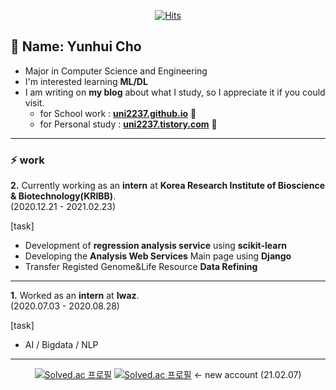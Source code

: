 
<!--
**uni2237/uni2237** is a ✨ _special_ ✨ repository because its `README.md` (this file) appears on your GitHub profile.

Here are some ideas to get you started:

- 🔭 I’m currently working on ...
- 🌱 I’m currently learning ...
- 👯 I’m looking to collaborate on ...
- 🤔 I’m looking for help with ...
- 💬 Ask me about ...
- 📫 How to reach me: ...
- 😄 Pronouns: ...
- ⚡ Fun fact: ...
-->
<div align=center>

[![Hits](https://hits.seeyoufarm.com/api/count/incr/badge.svg?url=https%3A%2F%2Fgithub.com%2Funi2237)](https://hits.seeyoufarm.com) 

</div>

## 🌱 Name: Yunhui Cho
- Major in Computer Science and Engineering 
- I'm interested learning **ML/DL** 
- I am writing on **my blog** about what I study, so I appreciate it if you could visit.
    + for School work : **[uni2237.github.io](https://uni2237.github.io/)** 💬
    + for Personal study : **[uni2237.tistory.com](https://uni2237.tistory.com/)** 💬
---  
### ⚡ work
**2.** Currently working as an **intern** at **Korea Research Institute of Bioscience & Biotechnology(KRIBB)**.  
(2020.12.21 - 2021.02.23)    
  
[task]
- Development of **regression analysis service** using **scikit-learn**   
- Developing the **Analysis Web Services** Main page using **Django**
- Transfer Registed Genome&Life Resource **Data Refining**    
---  
**1.** Worked as an **intern** at **Iwaz**.  
(2020.07.03 - 2020.08.28)    
  
[task]
- AI / Bigdata / NLP  

<div align=center>

---  

[![Solved.ac
프로필](http://mazassumnida.wtf/api/v2/generate_badge?boj=ymsy1341)](https://solved.ac/ymsy1341)
[![Solved.ac
프로필](http://mazassumnida.wtf/api/v2/generate_badge?boj=uni2237)](https://solved.ac/uni2237) <- new account (21.02.07)  
<!--[![Top Langs](https://github-readme-stats.vercel.app/api/top-langs/?username=uni2237&layout=compact)](https://github.com/uni2237/github-readme-stats)-->

<!--[![Linkedin Badge](https://img.shields.io/badge/-LinkedIn-blue?style=flat-square&logo=Linkedin&logoColor=white&link=https://www.linkedin.com/in/seong-yun-byeon-8183a8113/)](https://www.linkedin.com/in/seong-yun-byeon-8183a8113/) -->
